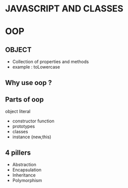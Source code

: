 
# JAVASCRIPT AND CLASSES

# OOP

## OBJECT
- Collection of properties and methods
- example : toLowercase

## Why use oop ?

## Parts of oop 
object literal
 
- constructor function 
- prototypes
- classes
- instance (new,this)

## 4 pillers 
- Abstraction
- Encapsulation
- Inheritance
- Polymorphism
